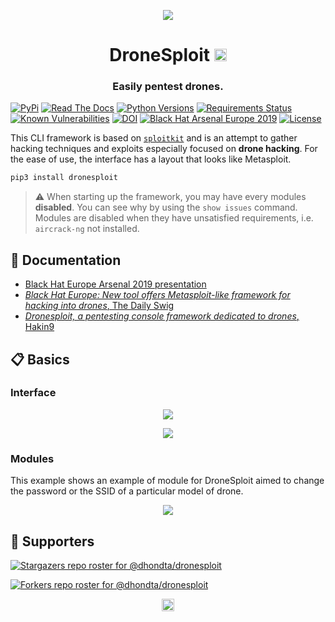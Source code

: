 <p align="center"><img src="https://github.com/dhondta/dronesploit/raw/master/docs/pages/img/logo.png"></p>
<h1 align="center">DroneSploit <a href="https://twitter.com/intent/tweet?text=DroneSploit%20-%20Console%20made%20with%20SploitKit%20for%20hacking%20light%20commercial%20drones.%0D%0Ahttps%3a%2f%2fgithub%2ecom%2fdhondta%2fdronesploit%0D%0A&hashtags=python,console,sploitkit,dronehacking,dronepentesting"><img src="https://img.shields.io/badge/Tweet--lightgrey?logo=twitter&style=social" alt="Tweet" height="20"/></a></h1>
<h3 align="center">Easily pentest drones.</h3>

[![PyPi](https://img.shields.io/pypi/v/dronesploit.svg)](https://pypi.python.org/pypi/dronesploit/)
[![Read The Docs](https://readthedocs.org/projects/dronesploit/badge/?version=latest)](https://dronesploit.readthedocs.io/en/latest/?badge=latest)
[![Python Versions](https://img.shields.io/pypi/pyversions/dronesploit.svg)](https://pypi.python.org/pypi/dronesploit/)
[![Requirements Status](https://requires.io/github/dhondta/dronesploit/requirements.svg?branch=master)](https://requires.io/github/dhondta/dronesploit/requirements/?branch=master)
[![Known Vulnerabilities](https://snyk.io/test/github/dhondta/dronesploit/badge.svg?targetFile=requirements.txt)](https://snyk.io/test/github/dhondta/dronesploit?targetFile=requirements.txt)
[![DOI](https://zenodo.org/badge/207086727.svg)](https://zenodo.org/badge/latestdoi/207086727)
[![Black Hat Arsenal Europe 2019](https://img.shields.io/badge/Black%20Hat%20Arsenal-EU%202019-blue.svg)](https://www.blackhat.com/eu-19/arsenal/schedule/index.html#drone-hacking-with-dronesploit-18217)
[![License](https://img.shields.io/badge/license-AGPL%20v3-lightgrey.svg)](https://github.com/dhondta/dronesploit/blob/master/LICENSE)


This CLI framework is based on [`sploitkit`](https://github.com/dhondta/python-sploitkit/) and is an attempt to gather hacking techniques and exploits especially focused on **drone hacking**. For the ease of use, the interface has a layout that looks like Metasploit.

```sh
pip3 install dronesploit
```

> :warning: When starting up the framework, you may have every modules **disabled**. You can see why by using the `show issues` command. Modules are disabled when they have unsatisfied requirements, i.e. `aircrack-ng` not installed.

## :notebook_with_decorative_cover: Documentation

- [Black Hat Europe Arsenal 2019 presentation](https://dhondta.github.io/dronesploit/docs/pages/blackhat-eu19-arsenal.pdf)
- [*Black Hat Europe: New tool offers Metasploit-like framework for hacking into drones*, The Daily Swig](https://portswigger.net/daily-swig/black-hat-europe-new-tool-offers-metasploit-like-framework-for-hacking-into-drones)
- [*Dronesploit, a pentesting console framework dedicated to drones*, Hakin9](https://hakin9.org/dronesploit-a-pentesting-console-framework-dedicated-to-drones/)


## :clipboard: Basics

### Interface

<p align="center"><img src="https://github.com/dhondta/dronesploit/raw/master/docs/pages/img/dronesploit.png"></p>
<p align="center"><img src="https://github.com/dhondta/dronesploit/raw/master/docs/pages/img/dronesploit-commands.png"></p>

### Modules

This example shows an example of module for DroneSploit aimed to change the password or the SSID of a particular model of drone.

<p align="center"><img src="https://github.com/dhondta/dronesploit/raw/master/docs/pages/img/dronesploit-module.png"></p>


## :clap:  Supporters

[![Stargazers repo roster for @dhondta/dronesploit](https://reporoster.com/stars/dark/dhondta/dronesploit)](https://github.com/dhondta/dronesploit/stargazers)

[![Forkers repo roster for @dhondta/dronesploit](https://reporoster.com/forks/dark/dhondta/dronesploit)](https://github.com/dhondta/dronesploit/network/members)

<p align="center"><a href="#"><img src="https://img.shields.io/badge/Back%20to%20top--lightgrey?style=social" alt="Back to top" height="20"/></a></p>
